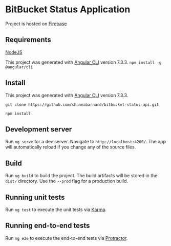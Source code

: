 # BitBucket Status Application

Project is hosted on [Firebase](https://bitbucket-status-application.firebaseapp.com/)

## Requirements
[NodeJS](https://nodejs.org/en/)

This project was generated with [Angular CLI](https://github.com/angular/angular-cli) version 7.3.3.
`npm install -g @angular/cli`


## Install
This project was generated with [Angular CLI](https://github.com/angular/angular-cli) version 7.3.3.

`git clone https://github.com/shannabarnard/bitbucket-status-api.git`

`npm install`

## Development server

Run `ng serve` for a dev server. Navigate to `http://localhost:4200/`. The app will automatically reload if you change any of the source files.

## Build

Run `ng build` to build the project. The build artifacts will be stored in the `dist/` directory. Use the `--prod` flag for a production build.

## Running unit tests

Run `ng test` to execute the unit tests via [Karma](https://karma-runner.github.io).

## Running end-to-end tests

Run `ng e2e` to execute the end-to-end tests via [Protractor](http://www.protractortest.org/).